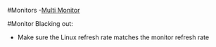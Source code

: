 

#Monitors
-[Multi Monitor](https://www.kubuntuforums.net/forum/currently-supported-releases/kubuntu-20-04-focal-fossa-lts/post-installation/72639-can-i-assign-an-alias-to-a-environment-variable)


#Monitor Blacking out:
 - Make sure the Linux refresh rate matches the monitor refresh rate 

